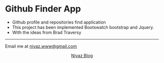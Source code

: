 # Github Finder App

- Github profile and repositories find application
- This project has been implemented Bootswatch bootstrap and Jquery.
- With the ideas from Brad Traversy
---
Email me at [niyaz.www@gmail.com](Mailto:niyaz.www@gmail.com)

<p align="center"><a href="https://niyazahamed.wordpress.com" target="_blank">Niyaz Blog</p>